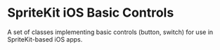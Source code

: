 SpriteKit iOS Basic Controls
============================

A set of classes implementing basic controls (button, switch) for use in SpriteKit-based iOS apps.
